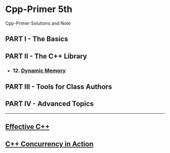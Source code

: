 # Cpp-Primer 5th
Cpp-Primer Solutions and Note  

## PART I - The Basics

## PART II - The C++ Library

+ ### 12. [Dynamic Memory](./ex/ch12)  

## PART III - Tools for Class Authors  

## PART IV - Advanced Topics

---

## [Effective C++](./effective/old)  
## [C++ Concurrency in Action](./concurrency)

